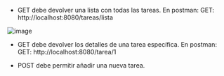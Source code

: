 - GET debe devolver una lista con todas las tareas.
En postman:
GET: http://localhost:8080/tareas/lista

![image](https://github.com/thomilin/RESTfullSpring/assets/86990832/56c3d0e1-185f-4ae4-a481-49d4fde4c2ed)

- GET debe devolver los detalles de una tarea específica.
En postman:
GET: http://localhost:8080/tarea/1

- POST debe permitir añadir una nueva tarea. 
